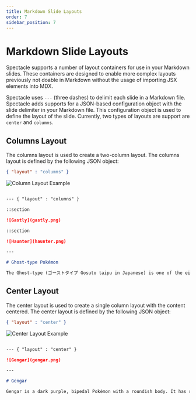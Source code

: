 ```yaml
---
title: Markdown Slide Layouts
order: 7
sidebar_position: 7
---
```


# Markdown Slide Layouts

Spectacle supports a number of layout containers for use in your Markdown slides. These containers are designed to enable more complex layouts previously not doable in Markdown without the usage of importing JSX elements into MDX.

Spectacle uses `---` (three dashes) to delimit each slide in a Markdown file. Spectacle adds supports for a JSON-based configuration object with the slide delimiter in your Markdown file. This configuration object is used to define the layout of the slide. Currently, two types of layouts are support are `center` and `columns`.

## Columns Layout

The columns layout is used to create a two-column layout. The columns layout is defined by the following JSON object:

```json
{ "layout" : "columns" }
```

![Column Layout Example](https://res.cloudinary.com/formidablelabs/image/upload/c_scale,w_600/v1700171469/spectacle-assets/Screenshot_2023-11-16_at_3.49.29_PM.png)

```md

--- { "layout" : "columns" }

::section

![Gastly](gastly.png)

::section

![Haunter](haunter.png)

---

# Ghost-type Pokémon

The Ghost-type (ゴーストタイプ Gosuto taipu in Japanese) is one of the eighteen Pokémon elemental types.

```

## Center Layout

The center layout is used to create a single column layout with the content centered. The center layout is defined by the following JSON object:

```json
{ "layout" : "center" }
```

![Center Layout Example](https://res.cloudinary.com/formidablelabs/image/upload/c_scale,w_600/v1700171467/spectacle-assets/Screenshot_2023-11-16_at_3.46.39_PM.png)

```md

--- { "layout" : "center" }

![Gengar](gengar.png)

---

# Gengar

Gengar is a dark purple, bipedal Pokémon with a roundish body. It has red eyes and a wide mouth that is usually curled into a sinister grin. Multiple spikes cover its back, and it has large pointed ears. Its arms and legs are short with three digits on both its hands and feet. It also has a stubby tail.

```